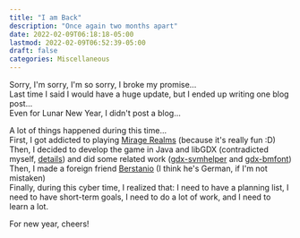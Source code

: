 ```yaml
---
title: "I am Back"
description: "Once again two months apart"
date: 2022-02-09T06:18:18-05:00
lastmod: 2022-02-09T06:52:39-05:00
draft: false
categories: Miscellaneous
---
```


Sorry, I'm sorry, I'm so sorry, I broke my promise...  
Last time I said I would have a huge update, but I ended up writing one blog post...  
Even for Lunar New Year, I didn't post a blog...

A lot of things happened during this time...  
First, I got addicted to playing [Mirage Realms](https://www.miragerealms.co.uk) (because it's really fun :D)  
Then, I decided to develop the game in Java and libGDX (contradicted myself, [details](https://anyicomplex.github.io/posts/words-for-those-want-to-develop-game-in-java/)) and did some related work ([gdx-svmhelper](https://github.com/anyicomplex/gdx-svmhelper) and [gdx-bmfont](https://github.com/anyicomplex/gdx-bmfont))  
Then, I made a foreign friend [Berstanio](https://github.com/Berstanio/) (I think he's German, if I'm not mistaken)  
Finally, during this cyber time, I realized that: I need to have a planning list, I need to have short-term goals, I need to do a lot of work, and I need to learn a lot.

For new year, cheers!